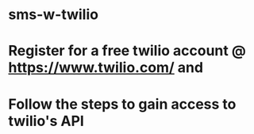 # sms-w-twilio
# Register for a free twilio account @ https://www.twilio.com/ and 
# Follow the steps to gain access to twilio's API
